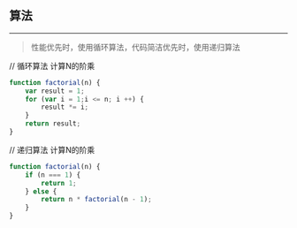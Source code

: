 ## 算法
--------------
> 性能优先时，使用循环算法，代码简洁优先时，使用递归算法

// 循环算法  计算N的阶乘
```javascript
function factorial(n) {
	var result = 1;
	for (var i = 1;i <= n; i ++) {
		result *= i;
	}
	return result;
}
```

// 递归算法  计算N的阶乘
```javascript
function factorial(n) {
    if (n === 1) {
        return 1;
    } else {
        return n * factorial(n - 1);
    }
}
```
